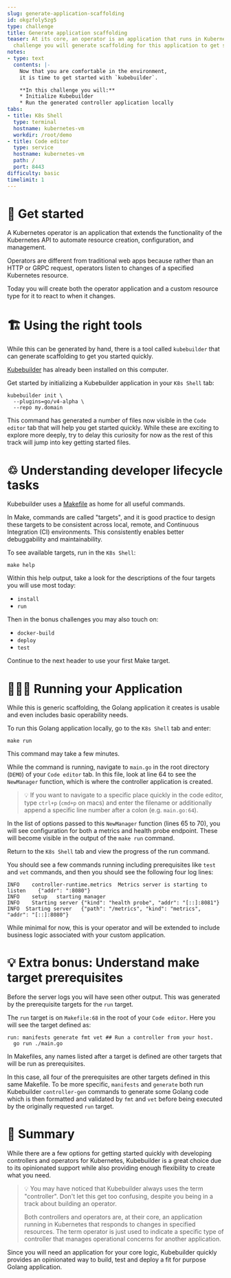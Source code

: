 ```yaml
---
slug: generate-application-scaffolding
id: okgzfoly5zg5
type: challenge
title: Generate application scaffolding
teaser: At its core, an operator is an application that runs in Kubernetes. In this
  challenge you will generate scaffolding for this application to get started quickly.
notes:
- type: text
  contents: |-
    Now that you are comfortable in the environment,
    it is time to get started with `kubebuilder`.

    **In this challenge you will:**
    * Initialize Kubebuilder
    * Run the generated controller application locally
tabs:
- title: K8s Shell
  type: terminal
  hostname: kubernetes-vm
  workdir: /root/demo
- title: Code editor
  type: service
  hostname: kubernetes-vm
  path: /
  port: 8443
difficulty: basic
timelimit: 1
---
```


🚀 Get started
==============

A Kubernetes operator is an application that extends the functionality of the Kubernetes API to automate resource creation, configuration, and management.

Operators are different from traditional web apps because rather than an HTTP or GRPC request, operators listen to changes of a specified Kubernetes resource.

Today you will create both the operator application and a custom resource type for it to react to when it changes.

🏗 Using the right tools
==============

While this can be generated by hand, there is a tool called `kubebuilder` that can generate scaffolding to get you started quickly.

[Kubebuilder](https://github.com/kubernetes-sigs/kubebuilder) has already been installed on this computer.

Get started by initializing a Kubebuilder application in your `K8s Shell` tab:

```
kubebuilder init \
  --plugins=go/v4-alpha \
  --repo my.domain
```

This command has generated a number of files now visible in the `Code editor` tab that will help you get started quickly. While these are exciting to explore more deeply, try to delay this curiosity for now as the rest of this track will jump into key getting started files.

♲ Understanding developer lifecycle tasks
==============

Kubebuilder uses a [Makefile](https://www.gnu.org/software/make/manual/html_node/Introduction.html) as home for all useful commands.

In Make, commands are called "targets", and it is good practice to design these targets to be consistent across local, remote, and Continuous Integration (CI) environments. This consistently enables better debuggability and maintainability.

To see available targets, run in the `K8s Shell`:

```
make help
```

Within this help output, take a look for the descriptions of the four targets you will use most today:
* `install`
* `run`

Then in the bonus challenges you may also touch on:
* `docker-build`
* `deploy`
* `test`

Continue to the next header to use your first Make target.


👩🏾‍💻 Running your Application
==============

While this is generic scaffolding, the Golang application it creates is usable and even includes basic operability needs.

To run this Golang application locally, go to the `K8s Shell` tab and enter:

```
make run
```

This command may take a few minutes.

While the command is running, navigate to `main.go` in the root directory (`DEMO`) of your `Code editor` tab. In this file, look at line 64 to see the `NewManager` function, which is where the controller application is created.

> 💡 If you want to navigate to a specific place quickly in the code editor, type `ctrl+p` (`cmd+p` on macs) and enter the filename or additionally append a specific line number after a colon (e.g. `main.go:64`).

In the list of options passed to this `NewManager` function (lines 65 to 70), you will see configuration for both a metrics and health probe endpoint. These will become visible in the output of the `make run` command.

Return to the `K8s Shell` tab and view the progress of the run command.

You should see a few commands running including prerequisites like `test` and `vet` commands, and then you should see the following four log lines:

```
INFO	controller-runtime.metrics	Metrics server is starting to listen	{"addr": ":8080"}
INFO	setup	starting manager
INFO	Starting server	{"kind": "health probe", "addr": "[::]:8081"}
INFO  Starting server	{"path": "/metrics", "kind": "metrics", "addr": "[::]:8080"}
```

While minimal for now, this is your operator and will be extended to include business logic associated with your custom application.


💡 Extra bonus: Understand make target prerequisites
==============

Before the server logs you will have seen other output. This was generated by the prerequisite targets for the `run` target.

The `run` target is on `Makefile:68` in the root of your `Code editor`. Here you will see the target defined as:

```
run: manifests generate fmt vet ## Run a controller from your host.
  go run ./main.go
```

In Makefiles, any names listed after a target is defined are other targets that will be run as prerequisites.

In this case, all four of the prerequisites are other targets defined in this same Makefile. To be more specific, `manifests` and `generate` both run Kubebuilder `controller-gen` commands to generate some Golang code which is then formatted and validated by `fmt` and `vet` before being executed by the originally requested `run` target.


📕 Summary
==============

While there are a few options for getting started quickly with developing controllers and operators for Kubernetes, Kubebuilder is a great choice due to its opinionated support while also providing enough flexibility to create what you need.

> 💡 You may have noticed that Kubebuilder always uses the term "controller". Don't let this get too confusing, despite you being in a track about building an operator.
>
> Both controllers and operators are, at their core, an application running in Kubernetes that responds to changes in specified resources. The term operator is just used to indicate a specific type of controller that manages operational concerns for another application.

Since you will need an application for your core logic, Kubebuilder quickly provides an opinionated way to build, test and deploy a fit for purpose Golang application.
